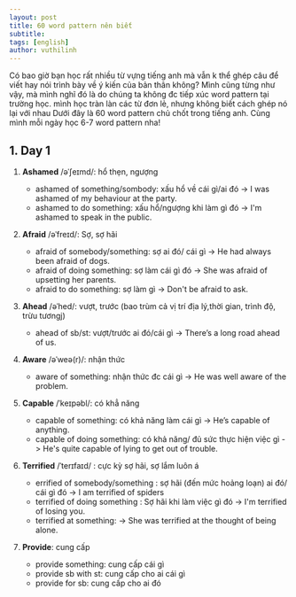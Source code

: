 ```yaml
---
layout: post
title: 60 word pattern nên biết
subtitle: 
tags: [english]
author: vuthilinh
---
```


Có bao giờ bạn học rất nhiều từ vựng tiếng anh mà vẫn k thể ghép câu để viết hay nói trình bày về ý kiến của bản thân không? Mình cũng từng như vậy, mà mình nghĩ đó là do chúng ta không đc tiếp xúc word pattern tại trường học. mình học tràn làn các từ đơn lẻ, nhưng không biết cách ghép nó lại với nhau
	Dưới đây là 60 word pattern chủ chốt trong tiếng anh. Cùng mình mỗi ngày học 6-7 word pattern nha!
## 1. Day 1
1. **Ashamed** /əˈʃeɪmd/: hổ thẹn, ngượng
	- ashamed of something/sombody: xấu hổ về cái gì/ai đó
		-> I was ashamed of my behaviour at the party.
	- ashamed to do something: xấu hổ/ngượng khi làm gì đó
		-> I'm ashamed to speak in the public.
		
2. **Afraid** /əˈfreɪd/: Sợ, sợ hãi 
	- afraid of somebody/something: sợ ai đó/ cái gì
		-> He had always been afraid of dogs.
	- afraid of doing something: sợ làm cái gì đó
		-> She was afraid of upsetting her parents.
	- afraid to do something: sợ làm gì
		-> Don't be afraid to ask.
		 
3. **Ahead** /əˈhed/: vượt, trước (bao trùm cả vị trí địa lý,thời gian, trình độ, trừu tươngj)
	- ahead of sb/st: vượt/trước ai đó/cái gì
		-> There’s a long road ahead of us.
4. **Aware** /əˈweə(r)/: nhận thức
	- aware of something: nhận thức đc cái gì
		-> He was well aware of the problem.
		
5. **Capable** /ˈkeɪpəbl/: có khẳ năng
	- capable of something: có khả năng làm cái gì
		-> He’s capable of anything.
	- capable of doing something: có khả năng/ đủ sức thực hiện việc gì
		-> He's quite capable of lying to get out of trouble.
		
6. **Terrified** /ˈterɪfaɪd/ : cực kỳ sợ hãi, sợ lắm luôn á
	- errified of somebody/something : sợ hãi (đến mức hoảng loạn) ai đó/ cái gì đó
		-> I am terrified of spiders
	- terrified of doing something : Sợ hãi khi làm việc gì đó
		-> I'm terrified of losing you.
	- terrified at something: 
		-> She was terrified at the thought of being alone.
7. **Provide**: cung cấp
	- provide something: cung cấp cái gì
	- provide sb with st: cung cấp cho ai cái gì
	- provide for sb: cung cấp cho ai đó
	
		
